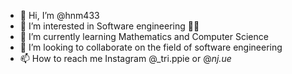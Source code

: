 - 👋 Hi, I’m @hnm433
- 👀 I’m interested in Software engineering 👨‍💻
- 🌱 I’m currently learning Mathematics and Computer Science
- 💞️ I’m looking to collaborate on the field of software engineering
- 📫 How to reach me Instagram @_tri.ppie or @_nj.ue_

<!---
hnm433/hnm433 is a ✨ special ✨ repository because its `README.md` (this file) appears on your GitHub profile.
You can click the Preview link to take a look at your changes.
--->
